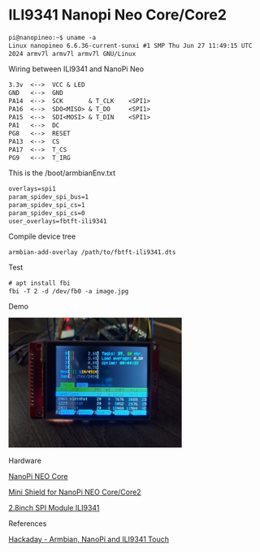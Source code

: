 # ILI9341 Nanopi Neo Core/Core2

```
pi@nanopineo:~$ uname -a
Linux nanopineo 6.6.36-current-sunxi #1 SMP Thu Jun 27 11:49:15 UTC 2024 armv7l armv7l armv7l GNU/Linux
```

Wiring between ILI9341 and NanoPi Neo

```
3.3v  <-->  VCC & LED
GND   <-->  GND
PA14  <-->  SCK       & T_CLK    <SPI1>
PA16  <-->  SDO<MISO> & T_DO     <SPI1>
PA15  <-->  SDI<MOSI> & T_DIN    <SPI1>
PA1   <-->  DC
PG8   <-->  RESET
PA13  <-->  CS
PA17  <-->  T_CS
PG9   <-->  T_IRG
```

This is the /boot/armbianEnv.txt
```
overlays=spi1
param_spidev_spi_bus=1
param_spidev_spi_cs=1
param_spidev_spi_cs=0
user_overlays=fbtft-ili9341
```

Compile device tree
```
armbian-add-overlay /path/to/fbtft-ili9341.dts
```

Test

```
# apt install fbi
fbi -T 2 -d /dev/fb0 -a image.jpg
```

Demo

<img src="https://raw.githubusercontent.com/vietnhatthai/nanopi-neo-ili9341/main/demo.jpg" height="256"/>

Hardware

[NanoPi NEO Core](https://www.friendlyelec.com/index.php?route=product/product&product_id=212&search=Neo+core&description=true&category_id=0)

[Mini Shield for NanoPi NEO Core/Core2](https://www.friendlyelec.com/index.php?route=product/product&product_id=213&search=Neo+core&description=true&category_id=0)

[2.8inch SPI Module ILI9341](http://www.lcdwiki.com/2.8inch_SPI_Module_ILI9341_SKU:MSP2807)

References

[Hackaday - Armbian, NanoPi and ILI9341 Touch](https://hackaday.io/project/190371-g-edm/log/217902-first-success-with-armbian-nanopi-and-ili9341-touch) 
